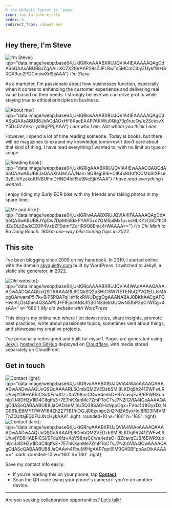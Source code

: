 ```yaml
---
# the default layout is 'page'
icon: fas fa-info-circle
order: 5
redirect_from: /about-me/
---
```

## Hey there, I'm Steve

![I'm Steve](/assets/img/site/I'm-Steve.webp){: lqip="data:image/webp;base64,UklGRkwAAABXRUJQVlA4IEAAAAAQAgCdASoQAAsABUB8JZgAAi+KC7X2t6rAAP28sZJFLRwTs5MCmCI0yZUykfW+I8XQX9uc2PDCmowXrlSjjAAA"}
_I'm Steve_

As a marketer, I'm passionate about how businesses function, especially when it comes to enhancing the customer experience and delivering real value based on their needs. I strongly believe we can drive profits while staying true to ethical principles in business.

![About me](/assets/img/site/about-me.webp){: lqip="data:image/webp;base64,UklGRkwAAABXRUJQVlA4IEAAAAAQAgCdASoQAAsABUB8JbACdADxHF8KaoEAAP7AKlWu0Qig73p1rucOy/e2ScksvXY5Dc0zVVk/+ydl9gPPgAAA"}
_I am who I am. Not whom you think I am!_

However, I spend a lot of time reading someone. Today is books, but there will be magazines to expand my knowledge tomorrow. I don’t care about that kind of thing. I have read everything I wanted to, with no limit on type or scope.

![Reading book](/assets/img/site/reading-book.webp){: lqip="data:image/webp;base64,UklGRlgAAABXRUJQVlA4IEwAAACQAQCdASoQAAwABUB8JaQAAXhUeAAA/Nan+9Q8ejpBl6+ClK4x9G0ftCCMbStXFse0y8UdYzakqKfNBUFmDHND4hiR5e9NcEjkYAAA"}
_I have read everything I wanted._

I enjoy riding my Surly ECR bike with my friends and taking photos in my spare time.

![Me and bike](/assets/img/site/me-and-bike.webp){: lqip="data:image/webp;base64,UklGRlwAAABXRUJQVlA4IFAAAAAQAgCdASoQAAwABUB8JYgCw7DpMI68kkPYAP5+o7QM5plMx1u+xsHLKYzC6CiftIOIdZdDLjiZa/kCZOP4VzbZF9dmFZdHR9Q6Emc4rWAAAA=="}
_Ho Chi Minh to Ba Dong Beach: 180km one-way bike touring trips in 2022._

## This site
I've been blogging since 2009 on my handbook. In 2019, I started online with the domain [skyquietly.com](https://skyquietly.com) built by WordPress. I switched to Jekyll, a static site generator, in 2022.

![Old website](/assets/img/site/old-website.webp){: lqip="data:image/webp;base64,UklGRpAAAABXRUJQVlA4WAoAAAAQAAAADwAACQAAQUxQSDAAAAARL6CQkSQ2p3HtC8W7fETENbQPVQ1EUJsMApgOArwamP5l7k+BiP5PQA7qHsYfcxRWUDggOgAAANABAJ0BKhAACgAFQHwliALDsQhm4Q3AAP5J+FlFjocAfds3f/SGN3dekkIUQwN5fbP3pCrWCg+4sAA=" w='680'}
_My old website with WordPress_

This blog is my online hub where I jot down notes, share insights, promote best practices, write about passionate topics, sometimes vent about things, and showcase my creative projects.

I've personally redesigned and built for myself. Pages are generated using [Jekyll](https://jekyllrb.com), [hosted on GitHub](https://github.com/lotusk08/lotusk08.github.io) deployed on [Cloudflare](https://cloudflare.com), with media stored separately on CloudFront.

## Get in touch
![Contact light](/assets/img/site/contact-light.webp){: lqip="data:image/webp;base64,UklGRvoAAABXRUJQVlA4WAoAAAAQAAAADwAADwAAQUxQSGoAAAARL6CmbQM2VEDzbSMi8LKDq9h241ZWFwLRU/uvjYD8HABRICSi/0FduXfz+XpV98nsCCwe4edsO+BZcavqEJB/6EWRXuohIp1J4IDHZy1ID4CIIqtfs3+7E7hKXanMe7ZmPToCTvJ7N2IGVlA4IGoAAAAQAgCdASoQABAABUB8JaQAD4eMjhU5Q38SAOHcNppOqx+FVbc141tGyxDzjNG961uB8MY17WW164Zh227T81/nOGJj08zvhpc2rQPdZA5yxHdi8RD3lNfVMThZQJltajED0FUJNcHykAAA" .light .rounded-10 w='160' h='160' .right}
![Contact dark](/assets/img/site/contact-dark.webp){: lqip="data:image/webp;base64,UklGRrwAAABXRUJQVlA4WAoAAAAQAAAADwAADwAAQUxQSGoAAAARL6CmbQM2VEDzbSMi8LKDq9h241ZWFwLRU/uvjYD8HABRICSi/0FduXfz+XpV98nsCCwe4edsO+BZcavqEJB/6EWRXuohIp1J4IDHZy1ID4CIIqtfs3+7E7hKXanMe7ZmPToCTvJ7N2IGVlA4ICwAAAAQAgCdASoQABAABUB8JaQAAvh4FbuMfHgAAP7qoi6IM0QX0BFppAaOikAAAA==" .dark .rounded-10 w='160' h='160' .right}

Save my contact info easily:
- If you’re reading this on your phone, tap [**Contact**](/assets/contact.vcf).
- Scan the QR code using your phone's camera if you're on another device.

---

Are you seeking collaboration opportunities? [Let’s talk!](mailto:hi@stevehoang.com)
